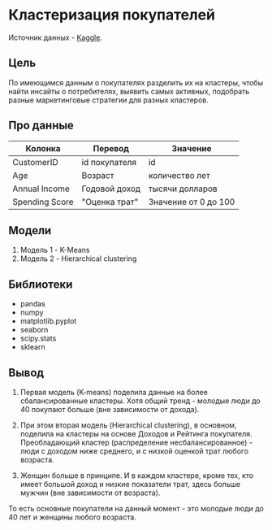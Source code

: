 # Кластеризация покупателей

Источник данных - [Kaggle](https://www.kaggle.com/code/gadigevishalsai/mall-customer-segmentation-clustering-analysis/input).


## Цель

По имеющимся данным о покупателях разделить их на кластеры, чтобы найти инсайты о потребителях, выявить самых активных, подобрать разные маркетинговые стратегии для разных кластеров.

## Про данные

| Колонка         | Перевод       | Значение             |
|-----------------|---------------|----------------------|
| CustomerID      | id покупателя | id                   |
| Age             | Возраст       | количество лет       |
| Annual Income   | Годовой доход | тысячи долларов      |
| Spending Score  | "Оценка трат" | Значение от 0 до 100 |


## Модели 

1. Модель 1 - K-Means
2. Модель 2 - Hierarchical clustering


## Библиотеки

* pandas 
* numpy 
* matplotlib.pyplot
* seaborn
* scipy.stats
* sklearn

## Вывод

1. Первая модель (K-means) поделила данные на более сбалансированные кластеры. Хотя общий тренд - молодые люди до 40 покупают больше (вне зависимости от дохода).

2. При этом вторая модель (Hierarchical clustering), в основном, поделила на кластеры на основе Доходов и Рейтинга покупателя. Преобладающий кластер (распределение несбалансированное) - люди с доходом ниже среднего, и с низкой оценкой трат любого возраста.

3. Женщин больше в принципе. И в каждом кластере, кроме тех, кто имеет большой доход и низкие показатели трат, здесь больше мужчин (вне зависимости от возраста).

То есть основные покупатели на данный момент - это молодые люди до 40 лет и женщины любого возраста.
